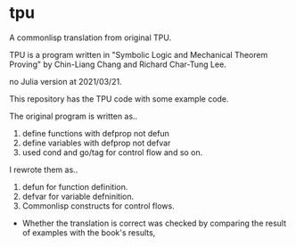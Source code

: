 # tpu
A commonlisp translation from original TPU.

TPU is a program written in "Symbolic Logic and Mechanical Theorem Proving" by Chin-Liang Chang and Richard Char-Tung Lee.

no Julia version at 2021/03/21.

This repository has the TPU code with some example code.


The original program is written as..
1) define functions with defprop not defun
2) define variables with defprop not defvar
3) used cond and go/tag for control flow
and so on.

I rewrote them as..
1) defun for function definition.
2) defvar for variable defninition.
3) Commonlisp constructs for control flows.


* Whether the translation is correct was checked by comparing the result of examples with the book's results, 

